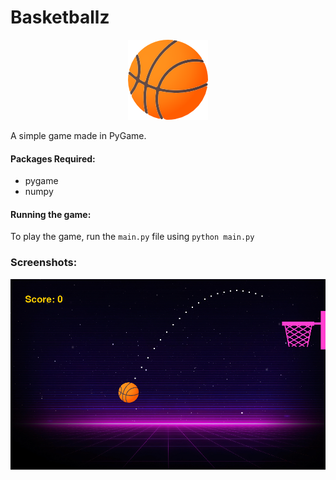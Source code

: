 # Basketballz

<p align="center">
  <img src="./images/screeniconbasketball.png" />
</p

A simple game made in PyGame.

#### Packages Required:

* pygame 
* numpy

#### Running the game:

To play the game, run the `main.py` file using `python main.py`



### Screenshots:

<p align= "center">
    <img src="./images/screenshot.png" />
</p>






